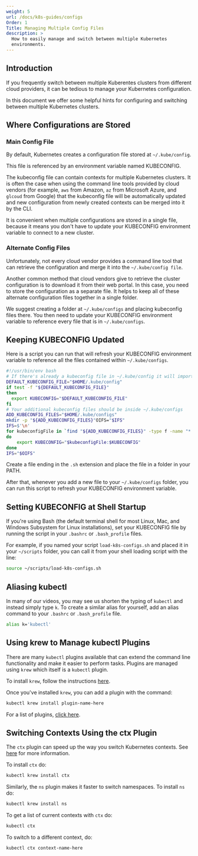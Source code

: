 ```yaml
---
weight: 5
url: /docs/k8s-guides/configs
Order: 1
Title: Managing Multiple Config Files
description: >
  How to easily manage and switch between multiple Kubernetes
  environments.
---
```


## Introduction

If you frequently switch between multiple Kuberentes clusters from
different cloud providers, it can be tedious to manage your Kubernetes
configuration.

In this document we offer some helpful hints for configuring and switching
between multiple Kubernetes clusters.

## Where Configurations are Stored

### Main Config File

By default, Kubernetes creates a configuration file stored at ```~/.kube/config```.

This file is referenced by an environment variable named KUBECONFIG.

The kubeconfig file can contain contexts for multiple Kubernetes clusters. It
is often the case when using the command line tools provided by cloud vendors
(for example, ```aws``` from Amazon, ```az``` from Microsoft Azure, and ```glcoud``` from Google)
that the kubeconfig file will be automatically updated and new configuration from
newly created contexts can be merged into it by the CLI.

It is convenient when multiple configurations are stored in a single file, because
it means you don't have to update your KUBECONFIG environment variable to connect
to a new cluster.

### Alternate Config Files

Unfortunately, not every cloud vendor provides a command line tool that can retrieve
the configuration and merge it into the ```~/.kube/config file```.

Another common method that cloud vendors give to retrieve the cluster configuration is to
download it from their web portal. In this case, you need to store the configuration
as a separate file. It helps to keep all of these alternate configuration files
together in a single folder.

We suggest creating a folder at ```~/.kube/configs``` and placing kubeconfig files there.
You then need to update your KUBECONFIG environment variable to reference every file
that is in ```~/.kube/configs```.

## Keeping KUBECONFIG Updated

Here is a script you can run that will refresh your KUBECONFIG environment variable to
reference all the files contained within ```~/.kube/configs```.

```bash
#!/usr/bin/env bash
# If there's already a kubeconfig file in ~/.kube/config it will import that too and all the contexts
DEFAULT_KUBECONFIG_FILE="$HOME/.kube/config"
if test -f "${DEFAULT_KUBECONFIG_FILE}"
then
  export KUBECONFIG="$DEFAULT_KUBECONFIG_FILE"
fi
# Your additional kubeconfig files should be inside ~/.kube/configs
ADD_KUBECONFIG_FILES="$HOME/.kube/configs"
mkdir -p "${ADD_KUBECONFIG_FILES}"OIFS="$IFS"
IFS=$'\n'
for kubeconfigFile in `find "${ADD_KUBECONFIG_FILES}" -type f -name "*.yml" -o -name "*.yaml"`
do
    export KUBECONFIG="$kubeconfigFile:$KUBECONFIG"
done
IFS="$OIFS"
```

Create a file ending in the ```.sh``` extension and place the file in a folder in your PATH.

After that, whenever you add a new file to your ```~/.kube/configs``` folder, you can run
this script to refresh your KUBECONFIG environment variable.

## Setting KUBECONFIG at Shell Startup

If you're using Bash (the default terminal shell for most Linux, Mac, and Windows Subsystem for Linux
installations), set your KUBECONFIG file by running the script in your ```.bashrc``` or
```.bash_profile``` files.

For example, if you named your script ```load-k8s-configs.sh``` and placed it in your
```~/scripts``` folder, you can call it from your shell loading script with the line:

```bash
source ~/scripts/load-k8s-configs.sh
```

## Aliasing kubectl

In many of our videos, you may see us shorten the typing of ```kubectl``` and instead
simply type ```k```. To create a similar alias for yourself, add an alias command to your
```.bashrc``` or ```.bash_profile``` file.

```bash
alias k='kubectl'
```

## Using krew to Manage kubectl Plugins

There are many ```kubectl``` plugins available that can extend the command line functionality
and make it easier to perform tasks. Plugins are managed using ```krew``` which itself is a
```kubectl``` plugin.

To install ```krew```, follow the instructions [here](https://krew.sigs.k8s.io/docs/user-guide/setup/install/).

Once you've installed ```krew```, you can add a plugin with the command:

```bash
kubectl krew install plugin-name-here
```

For a list of plugins, [click here](https://krew.sigs.k8s.io/plugins/).

## Switching Contexts Using the ctx Plugin

The ```ctx``` plugin can speed up the way you switch Kubernetes contexts.
See [here](https://github.com/ahmetb/kubectx) for more information.

To install ```ctx``` do:

```bash
kubectl krew install ctx
```

Similarly, the ```ns``` plugin makes it faster to switch namespaces. To install
```ns``` do:

```bash
kubectl krew install ns
```

To get a list of current contexts with ```ctx``` do:

```bash
kubectl ctx
```

To switch to a different context, do:

```bash
kubectl ctx context-name-here
```